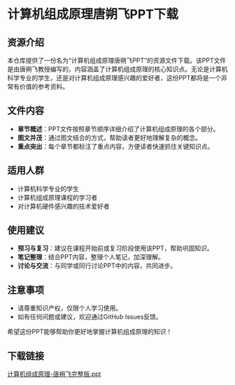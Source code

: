 # 计算机组成原理唐朔飞PPT下载

## 资源介绍

本仓库提供了一份名为“计算机组成原理唐朔飞PPT”的资源文件下载。该PPT文件是由唐朔飞教授编写的，内容涵盖了计算机组成原理的核心知识点。无论是计算机科学专业的学生，还是对计算机组成原理感兴趣的爱好者，这份PPT都将是一个非常有价值的参考资料。

## 文件内容

- **章节概述**：PPT文件按照章节顺序详细介绍了计算机组成原理的各个部分。
- **图文并茂**：通过图文结合的方式，帮助读者更好地理解复杂的概念。
- **重点突出**：每个章节都标注了重点内容，方便读者快速抓住关键知识点。

## 适用人群

- 计算机科学专业的学生
- 计算机组成原理课程的学习者
- 对计算机硬件感兴趣的技术爱好者

## 使用建议

- **预习与复习**：建议在课程开始前或复习阶段使用该PPT，帮助巩固知识。
- **笔记整理**：结合PPT内容，整理个人笔记，加深理解。
- **讨论与交流**：与同学或同行讨论PPT中的内容，共同进步。

## 注意事项

- 请尊重知识产权，仅限个人学习使用。
- 如有任何问题或建议，欢迎通过GitHub Issues反馈。

希望这份PPT能够帮助你更好地掌握计算机组成原理的知识！

## 下载链接

[计算机组成原理-唐朔飞完整版.ppt](https://pan.quark.cn/s/857af348bdee)